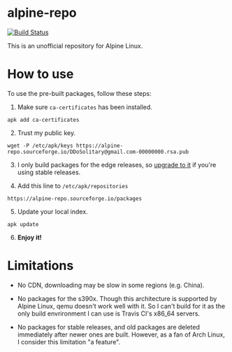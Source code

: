 # alpine-repo

[![Build Status](https://travis-ci.org/DDoSolitary/alpine-repo.svg)](https://travis-ci.org/DDoSolitary/alpine-repo)

This is an unofficial repository for Alpine Linux.

# How to use

To use the pre-built packages, follow these steps:

1. Make sure `ca-certificates` has been installed.

```
apk add ca-certificates
```

2. Trust my public key.

```
wget -P /etc/apk/keys https://alpine-repo.sourceforge.io/DDoSolitary@gmail.com-00000000.rsa.pub
```

3. I only build packages for the edge releases, so [upgrade to it](https://wiki.alpinelinux.org/wiki/Upgrading_Alpine#Upgrading_to_Edge) if you're using stable releases.

4. Add this line to `/etc/apk/repositories`

```
https://alpine-repo.sourceforge.io/packages
```

5. Update your local index.

```
apk update
```

6. **Enjoy it!**

# Limitations

- No CDN, downloading may be slow in some regions (e.g. China).

- No packages for the s390x. Though this architecture is supported by Alpine Linux, qemu doesn't work well with it. So I can't build for it as the only build envrironment I can use is Travis CI's x86_64 servers.

- No packages for stable releases, and old packages are deleted immediately after newer ones are built. However, as a fan of Arch Linux, I consider this limitation "a feature".
